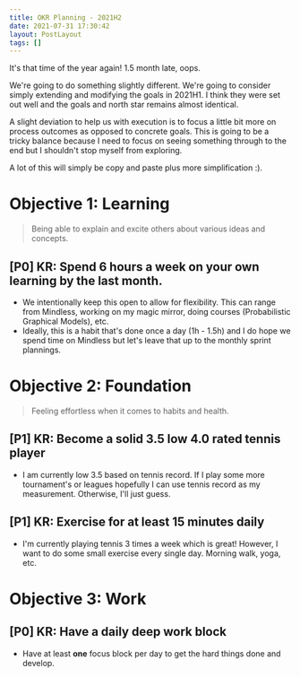 ```yaml
---
title: OKR Planning - 2021H2
date: 2021-07-31 17:30:42
layout: PostLayout
tags: []
---
```


It's that time of the year again! 1.5 month late, oops.

We're going to do something slightly different. We're going to consider simply extending and
modifying the goals in 2021H1. I think they were set out well and the goals and north star remains
almost identical.

A slight deviation to help us with execution is to focus a little bit more on process outcomes as
opposed to concrete goals. This is going to be a tricky balance because I need to focus on seeing
something through to the end but I shouldn't stop myself from exploring.

A lot of this will simply be copy and paste plus more simplification :).

# Objective 1: Learning

> Being able to explain and excite others about various ideas and concepts.

## [P0] KR: Spend 6 hours a week on your own learning by the last month.
  * We intentionally keep this open to allow for flexibility. This can range from Mindless, working
    on my magic mirror, doing courses (Probabilistic Graphical Models), etc.
  * Ideally, this is a habit that's done once a day (1h - 1.5h) and I do hope we spend time on
    Mindless but let's leave that up to the monthly sprint plannings.

# Objective 2: Foundation

> Feeling effortless when it comes to habits and health.

## [P1] KR: Become a solid 3.5 low 4.0 rated tennis player
  * I am currently low 3.5 based on tennis record. If I play some more tournament's or leagues
    hopefully I can use tennis record as my measurement. Otherwise, I'll just guess.

## [P1] KR: Exercise for at least 15 minutes daily
  * I'm currently playing tennis 3 times a week which is great! However, I want to do some small
    exercise every single day. Morning walk, yoga, etc. 

# Objective 3: Work

## [P0] KR: Have a daily deep work block
* Have at least **one** focus block per day to get the hard things done and develop.
